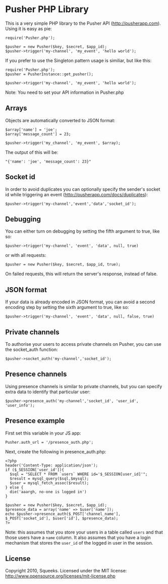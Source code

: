 Pusher PHP Library
==================

This is a very simple PHP library to the Pusher API (http://pusherapp.com).
Using it is easy as pie:

    require('Pusher.php');

    $pusher = new Pusher($key, $secret, $app_id);
    $pusher->trigger('my-channel', 'my_event', 'hello world');


If you prefer to use the Singleton pattern usage is similiar, but like this:

    require('Pusher.php');
    $pusher = PusherInstance::get_pusher();

    $pusher->trigger('my-channel', 'my_event', 'hello world');

Note: You need to set your API information in Pusher.php

Arrays
------
Objects are automatically converted to JSON format:

    $array['name'] = 'joe';
    $array['message_count'] = 23;

    $pusher->trigger('my_channel', 'my_event', $array);

The output of this will be:

    "{'name': 'joe', 'message_count': 23}"

Socket id
---------
In order to avoid duplicates you can optionally specify the sender's socket id while triggering an event (http://pusherapp.com/docs/duplicates):

    $pusher->trigger('my-channel','event','data','socket_id');

Debugging
---------
You can either turn on debugging by setting the fifth argument to true, like so:

    $pusher->trigger('my-channel', 'event', 'data', null, true)

or with all requests:

    $pusher = new Pusher($key, $secret, $app_id, true);

On failed requests, this will return the server's response, instead of false.

JSON format
-----------

If your data is already encoded in JSON format, you can avoid a second encoding step by setting the sixth argument to true, like so:

	$pusher->trigger('my-channel', 'event', 'data', null, false, true)

Private channels
----------------
To authorise your users to access private channels on Pusher, you can use the socket_auth function:

    $pusher->socket_auth('my-channel','socket_id');

Presence channels
-----------------
Using presence channels is similar to private channels, but you can specify extra data to identify that particular user:

    $pusher->presence_auth('my-channel','socket_id', 'user_id', 'user_info');

Presence example
----------------

First set this variable in your JS app:

    Pusher.auth_url = '/presence_auth.php';

Next, create the following in presence_auth.php:

    <?php
    header('Content-Type: application/json');
    if ($_SESSION['user_id']){
      $sql = "SELECT * FROM `users` WHERE id='$_SESSION[user_id]'";
      $result = mysql_query($sql,$mysql);
      $user = mysql_fetch_assoc($result);
    } else {
      die('aaargh, no-one is logged in')
    }
    
    $pusher = new Pusher($key, $secret, $app_id);
    $presence_data = array('name' => $user['name']);
    echo $pusher->presence_auth($_POST['channel_name'], $_POST['socket_id'], $user['id'], $presence_data);
    ?>

Note: this assumes that you store your users in a table called `users` and that those users have a `name` column. It also assumes that you have a login mechanism that stores the `user_id` of the logged in user in the session.
  

License
-------
Copyright 2010, Squeeks. Licensed under the MIT license: http://www.opensource.org/licenses/mit-license.php 

